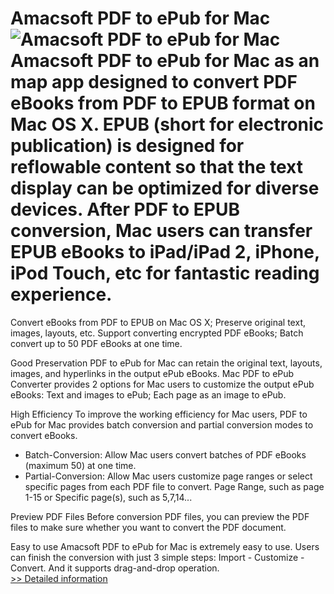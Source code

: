 # Amacsoft PDF to ePub for Mac<br />![Amacsoft PDF to ePub for Mac](https://mycommerce.akamaized.net/api/pimages/P300924559/BIG/300924559.PNG)<br />Amacsoft PDF to ePub for Mac as an map app designed to convert PDF eBooks from PDF to EPUB format on Mac OS X. EPUB (short for electronic publication) is designed for reflowable content so that the text display can be optimized for diverse devices. After PDF to EPUB conversion, Mac users can transfer EPUB eBooks to iPad/iPad 2, iPhone, iPod Touch, etc for fantastic reading experience.

Convert eBooks from PDF to EPUB on Mac OS X;
Preserve original text, images, layouts, etc.
Support converting encrypted PDF eBooks;
Batch convert up to 50 PDF eBooks at one time.

Good Preservation
PDF to ePub for Mac can retain the original text, layouts, images, and hyperlinks in the output ePub eBooks. Mac PDF to ePub Converter provides 2 options for Mac users to customize the output ePub eBooks: Text and images to ePub; Each page as an image to ePub.

High Efficiency
To improve the working efficiency for Mac users, PDF to ePub for Mac provides batch conversion and partial conversion modes to convert eBooks.

- Batch-Conversion: Allow Mac users convert batches of PDF eBooks (maximum 50) at one time.
- Partial-Conversion: Allow Mac users customize page ranges or select specific pages from each PDF file to convert. Page Range, such as page 1-15 or Specific page(s), such as 5,7,14...

Preview PDF Files
Before conversion PDF files, you can preview the PDF files to make sure whether you want to convert the PDF document.

Easy to use
Amacsoft PDF to ePub for Mac is extremely easy to use. Users can finish the conversion with just 3 simple steps: Import - Customize - Convert. And it supports drag-and-drop operation.<br />[>> Detailed information](https://secure.shareit.com/shareit/product.html?productid=300924559&affiliateid=200057808)